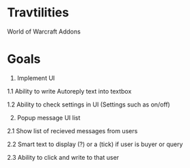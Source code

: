 # Travtilities
World of Warcraft Addons

# Goals
1. Implement UI

  1.1 Ability to write Autoreply text into textbox

  1.2 Ability to check settings in UI (Settings such as on/off)

2. Popup message UI list

  2.1 Show list of recieved messages from users

  2.2 Smart text to display (?) or a (tick) if user is buyer or query

  2.3 Ability to click and write to that user
